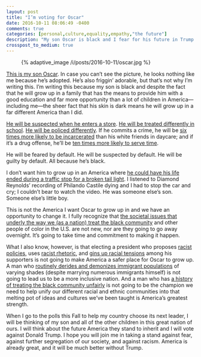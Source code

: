 ```yaml
---
layout: post
title: "I’m voting for Oscar"
date: 2016-10-11 08:06:49 -0400
comments: true
categories: [personal,culture,equality,empathy,"the future"]
description: "My son Oscar is black and I fear for his future in Trump’s America."
crosspost_to_medium: true
---
```


<figure id="2016-10-11-1" class="media-container">{% adaptive_image /i/posts/2016-10-11/oscar.jpg %}</figure>

[This is my son Oscar](#2016-10-11-1). In case you can’t see the picture, he looks nothing like me because he’s adopted. He’s also friggin’ adorable, but that’s not why I’m writing this. I’m writing this because my son is black and despite the fact that he will grow up in a family that has the means to provide him with a good education and far more opportunity than a lot of children in America—including me—the sheer fact that his skin is dark means he will grow up in a far different America than I did.

<!-- more -->

[He will be suspected when he enters a store](http://www.ibtimes.com/shopping-while-black-americas-retailers-know-they-have-racial-profiling-problem-now-2222778). [He will be treated differently in school](http://blogs.edweek.org/teachers/teaching_now/2016/03/bias.html). [He will be policed differently](http://www.nytimes.com/2016/08/11/us/heres-how-racial-bias-plays-out-in-policing.html). If he commits a crime, he will be [six times more likely to be incarcerated](http://www.prisonpolicy.org/graphs/raceinc.html) than his white friends in daycare; and if it’s a drug offense, he’ll be [ten times more likely to serve time](http://www.drugwarfacts.org/cms/Race_and_Prison).

He will be feared by default. He will be suspected by default. He will be guilty by default. All because he’s black.

I don’t want him to grow up in an America where [he could have his life ended during a traffic stop for a broken tail light](https://en.wikipedia.org/wiki/Shooting_of_Philando_Castile). I listened to Diamond Reynolds’ recording of Philando Castile dying and I had to stop the car and cry; I couldn’t bear to watch the video. He was someone else’s son. Someone else’s little boy.

This is not the America I want Oscar to grow up in and we have an opportunity to change it. I fully recognize that [the societal issues that underly the way we (as a nation) treat the black community](http://www.eisenhowerfoundation.org/docs/kerner.pdf) and other people of color in the U.S. are not new, nor are they going to go away overnight. It’s going to take time and commitment to making it happen.

What I also know, however, is that electing a president who proposes [racist policies](http://www.lgbtqnation.com/2016/08/trumps-immigration-policies-follow-historical-racist-precedents/), uses [racist rhetoric](http://www.azcentral.com/story/news/politics/onpolitics/2016/06/21/racist-comments-federal-judge-hurt-donald-trump-florida-ohio/86172262/), and [gins up racial tensions](http://www.cbsnews.com/news/trump-paints-apocalyptic-picture-of-racial-tensions-in-u-s/) among his supporters is not going to make America a safer place for Oscar to grow up. A man who [routinely derides and demonizes immigrant populations](http://www.sacbee.com/opinion/editorials/article99304487.html) of varying shades (despite marrying numerous immigrants himself) is not going to lead us to be a more inclusive nation. And a man who has [a history of treating the black community unfairly](http://www.nytimes.com/2016/07/24/opinion/sunday/is-donald-trump-a-racist.html) is not going to be the champion we need to help unify our different racial and ethnic communities into that melting pot of ideas and cultures we’ve been taught is America’s greatest strength.

When I go to the polls this Fall to help my country choose its next leader, I will be thinking of my son and all of the other children in this great nation of ours. I will think about the future America they stand to inherit and I will vote against Donald Trump. I hope you will join me in taking a stand against fear, against further segregation of our society, and against racism. America is already great, and it will be much better without Trump.